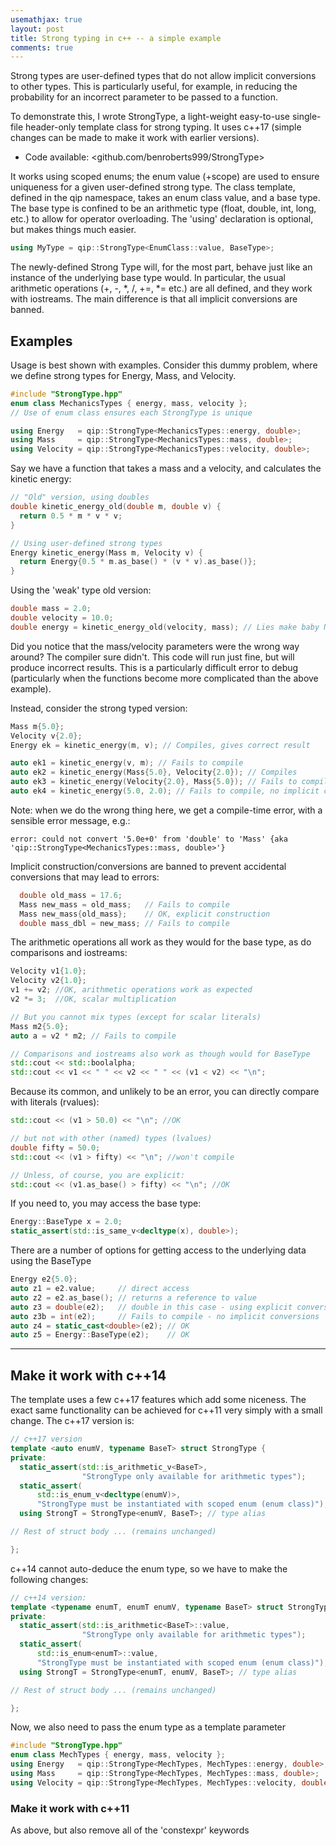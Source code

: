 ```yaml
---
usemathjax: true
layout: post
title: Strong typing in c++ -- a simple example
comments: true
---
```


Strong types are user-defined types that do not allow implicit conversions to other types. This is particularly useful, for example, in reducing the probability for an incorrect parameter to be passed to a function.

To demonstrate this, I wrote StrongType, a light-weight easy-to-use single-file header-only template class for strong typing. It uses c++17 (simple changes can be made to make it work with earlier versions).

 * Code available: <github.com/benroberts999/StrongType>

It works using scoped enums; the enum value (+scope) are used to ensure uniqueness for a given user-defined strong type.
The class template, defined in the qip namespace, takes an enum class value, and a base type.
The base type is confined to be an arithmetic type (float, double, int, long, etc.) to allow for operator overloading.
The 'using' declaration is optional, but makes things much easier.

```cpp
using MyType = qip::StrongType<EnumClass::value, BaseType>;
```

The newly-defined Strong Type will, for the most part, behave just like an instance of the underlying base type would.
In particular, the usual arithmetic operations (+, -, \*, /, +=, \*= etc.) are all defined, and they work with iostreams.
The main difference is that all implicit conversions are banned.

## Examples

Usage is best shown with examples. Consider this dummy problem, where we define strong types for Energy, Mass, and Velocity.

```cpp
#include "StrongType.hpp"
enum class MechanicsTypes { energy, mass, velocity };
// Use of enum class ensures each StrongType is unique

using Energy   = qip::StrongType<MechanicsTypes::energy, double>;
using Mass     = qip::StrongType<MechanicsTypes::mass, double>;
using Velocity = qip::StrongType<MechanicsTypes::velocity, double>;
```

Say we have a function that takes a mass and a velocity, and calculates the kinetic energy:
```cpp
// "Old" version, using doubles
double kinetic_energy_old(double m, double v) {
  return 0.5 * m * v * v;
}

// Using user-defined strong types
Energy kinetic_energy(Mass m, Velocity v) {
  return Energy{0.5 * m.as_base() * (v * v).as_base()};
}
```

Using the 'weak' type old version:
```cpp
double mass = 2.0;
double velocity = 10.0;
double energy = kinetic_energy_old(velocity, mass); // Lies make baby Newton cry
```
Did you notice that the mass/velocity parameters were the wrong way around? The compiler sure didn't. This code will run just fine, but will produce incorrect results. This is a particularly difficult error to debug (particularly when the functions become more complicated than the above example).

Instead, consider the strong typed version:
```cpp
Mass m{5.0};
Velocity v{2.0};
Energy ek = kinetic_energy(m, v); // Compiles, gives correct result

auto ek1 = kinetic_energy(v, m); // Fails to compile
auto ek2 = kinetic_energy(Mass{5.0}, Velocity{2.0}); // Compiles
auto ek3 = kinetic_energy(Velocity{2.0}, Mass{5.0}); // Fails to compile
auto ek4 = kinetic_energy(5.0, 2.0); // Fails to compile, no implicit conversion
```
Note: when we do the wrong thing here, we get a compile-time error, with a sensible error message, e.g.:
```
error: could not convert '5.0e+0' from 'double' to 'Mass' {aka 'qip::StrongType<MechanicsTypes::mass, double>'}
```

Implicit construction/conversions are banned to prevent accidental conversions that may lead to errors:
```cpp
  double old_mass = 17.6;
  Mass new_mass = old_mass;   // Fails to compile
  Mass new_mass{old_mass};    // OK, explicit construction
  double mass_dbl = new_mass; // Fails to compile
```

The arithmetic operations all work as they would for the base type, as do comparisons and iostreams:
```cpp
Velocity v1{1.0};
Velocity v2{1.0};
v1 += v2; //OK, arithmetic operations work as expected
v2 *= 3;  //OK, scalar multiplication

// But you cannot mix types (except for scalar literals)
Mass m2{5.0};
auto a = v2 * m2; // Fails to compile

// Comparisons and iostreams also work as though would for BaseType
std::cout << std::boolalpha;
std::cout << v1 << " " << v2 << " " << (v1 < v2) << "\n";
```

Because its common, and unlikely to be an error, you can directly compare with literals (rvalues):
```cpp
std::cout << (v1 > 50.0) << "\n"; //OK

// but not with other (named) types (lvalues)
double fifty = 50.0;
std::cout << (v1 > fifty) << "\n"; //won't compile

// Unless, of course, you are explicit:
std::cout << (v1.as_base() > fifty) << "\n"; //OK
```

If you need to, you may access the base type:
```cpp
Energy::BaseType x = 2.0;
static_assert(std::is_same_v<decltype(x), double>);
```

There are a number of options for getting access to the underlying data using the BaseType
```cpp
Energy e2{5.0};
auto z1 = e2.value;     // direct access
auto z2 = e2.as_base(); // returns a reference to value
auto z3 = double(e2);   // double in this case - using explicit conversion
auto z3b = int(e2);     // Fails to compile - no implicit conversions
auto z4 = static_cast<double>(e2); // OK
auto z5 = Energy::BaseType(e2);    // OK
```

--------------------------------------------------------------------------------

## Make it work with c++14

The template uses a few c++17 features which add some niceness. The exact same functionality can be achieved for c++11 very simply with a small change.
The c++17 version is:

```cpp
// c++17 version
template <auto enumV, typename BaseT> struct StrongType {
private:
  static_assert(std::is_arithmetic_v<BaseT>,
                "StrongType only available for arithmetic types");
  static_assert(
      std::is_enum_v<decltype(enumV)>,
      "StrongType must be instantiated with scoped enum (enum class)");
  using StrongT = StrongType<enumV, BaseT>; // type alias

// Rest of struct body ... (remains unchanged)

};
```
c++14 cannot auto-deduce the enum type, so we have to make the following changes:
```cpp
// c++14 version:
template <typename enumT, enumT enumV, typename BaseT> struct StrongType {
private:
  static_assert(std::is_arithmetic<BaseT>::value,
                "StrongType only available for arithmetic types");
  static_assert(
      std::is_enum<enumT>::value,
      "StrongType must be instantiated with scoped enum (enum class)");
  using StrongT = StrongType<enumT, enumV, BaseT>; // type alias

// Rest of struct body ... (remains unchanged)

};
```

Now, we also need to pass the enum type as a template parameter
```cpp
#include "StrongType.hpp"
enum class MechTypes { energy, mass, velocity };
using Energy   = qip::StrongType<MechTypes, MechTypes::energy, double>;
using Mass     = qip::StrongType<MechTypes, MechTypes::mass, double>;
using Velocity = qip::StrongType<MechTypes, MechTypes::velocity, double>;
```

### Make it work with c++11

As above, but also remove all of the 'constexpr' keywords
